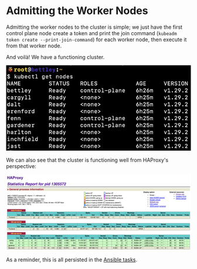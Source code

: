 # Admitting the Worker Nodes

Admitting the worker nodes to the cluster is simple; we just have the first control plane node create a token and print the join command (`kubeadm token create --print-join-command`) for each worker node, then execute it from that worker node.

And voilà! We have a functioning cluster.

![Voilà](./images/voila.png)

We can also see that the cluster is functioning well from HAProxy's perspective:

![HAProxy Stats 2](./images/haproxy_stats_2.png)

As a reminder, this is all persisted in the [Ansible tasks](https://github.com/goldentooth/cluster/blob/main/roles/goldentooth.bootstrap_k8s/tasks/main.yaml).
